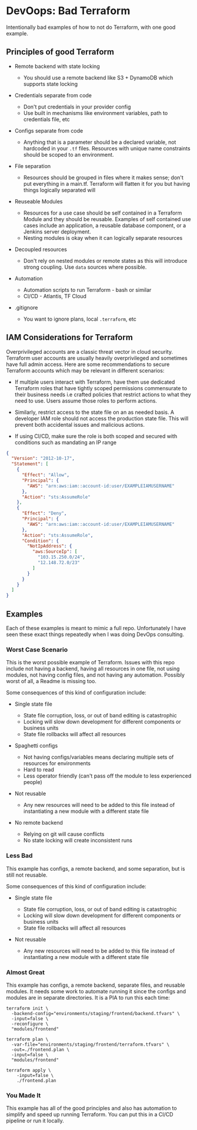 # DevOops: Bad Terraform

Intentionally bad examples of how to not do Terraform, with one good example.

## Principles of good Terraform

* Remote backend with state locking
  * You should use a remote backend like S3 + DynamoDB which supports state locking

* Credentials separate from code
  * Don't put credentials in your provider config
  * Use built in mechanisms like environment variables, path to credentials file, etc

* Configs separate from code
  * Anything that is a parameter should be a declared variable, not hardcoded in your `.tf` files. Resources with unique name constraints should be scoped to an environment.

* File separation
  * Resources should be grouped in files where it makes sense; don't put everything in a main.tf. Terraform will flatten it for you but having things logically separated will 

* Reuseable Modules
  * Resources for a use case should be self contained in a Terraform Module and they should be reusable. Examples of self contained use cases include an application, a reusable database component, or a Jenkins server deployment.
  * Nesting modules is okay when it can logically separate resources

* Decoupled resources
  * Don't rely on nested modules or remote states as this will introduce strong coupling. Use `data` sources where possible.

* Automation
  * Automation scripts to run Terraform - bash or similar
  * CI/CD - Atlantis, TF Cloud

* .gitignore
  * You want to ignore plans, local `.terraform`, etc

## IAM Considerations for Terraform

Overprivileged accounts are a classic threat vector in cloud security. Terraform user accounts are usually heavily overprivileged and sometimes have full admin access. Here are some recommendations to secure Terraform accounts which may be relevant in different scenarios:

* If multiple users interact with Terraform, have them use dedicated Terraform roles that have tightly scoped permissions commensurate to their business needs i.e crafted policies that restrict actions to what they need to use. Users assume those roles to perform actions. 

* Similarly, restrict access to the state file on an as needed basis. A developer IAM role should not access the production state file. This will prevent both accidental issues and malicious actions.

* If using CI/CD, make sure the role is both scoped and secured with conditions such as mandating an IP range
```json
{
  "Version": "2012-10-17",
  "Statement": [
    {
      "Effect": "Allow",
      "Principal": {
        "AWS": "arn:aws:iam::account-id:user/EXAMPLEIAMUSERNAME"
      },
      "Action": "sts:AssumeRole"
    },
    {
      "Effect": "Deny",
      "Principal": {
        "AWS": "arn:aws:iam::account-id:user/EXAMPLEIAMUSERNAME"
      },
      "Action": "sts:AssumeRole",
      "Condition": {
        "NotIpAddress": {
          "aws:SourceIp": [
            "103.15.250.0/24",
            "12.148.72.0/23"
          ]
        }
      }
    }
  ]
}
```

## Examples

Each of these examples is meant to mimic a full repo. Unfortunately I have seen these exact things  repeatedly when I was doing DevOps consulting. 

### Worst Case Scenario
This is the worst possible example of Terraform. Issues with this repo include not having a backend, having all resources in one file, not using modules, not having config files, and not having any automation. Possibly worst of all, a Readme is missing too. 

Some consequences of this kind of configuration include:

* Single state file
  * State file corruption, loss, or out of band editing is catastrophic
  * Locking will slow down development for different components or business units
  * State file rollbacks will affect all resources

* Spaghetti configs
  * Not having configs/variables means declaring multiple sets of resources for environments
  * Hard to read
  * Less operator friendly (can't pass off the module to less experienced people)

* Not reusable
  * Any new resources will need to be added to this file instead of instantiating a new module with a different state file

* No remote backend
  * Relying on git will cause conflicts
  * No state locking will create inconsistent runs

### Less Bad
This example has configs, a remote backend, and some separation, but is still not reusable. 

Some consequences of this kind of configuration include:

* Single state file
  * State file corruption, loss, or out of band editing is catastrophic
  * Locking will slow down development for different components or business units
  * State file rollbacks will affect all resources

* Not reusable
  * Any new resources will need to be added to this file instead of instantiating a new module with a different state file

### Almost Great
This example has configs, a remote backend, separate files, and reusable modules. It needs some work to automate running it since the configs and modules are in separate directories. It is a PIA to run this each time:

```
terraform init \
  -backend-config="environments/staging/frontend/backend.tfvars" \
  -input=false \
  -reconfigure \
  "modules/frontend"

terraform plan \
  -var-file="environments/staging/frontend/terraform.tfvars" \
  -out=./frontend.plan \
  -input=false \
  "modules/frontend"

terraform apply \
    -input=false \
    ./frontend.plan
```

### You Made It
This example has all of the good principles and also has automation to simplify and speed up running Terraform. You can put this in a CI/CD pipeline or run it locally. 
